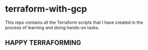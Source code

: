 # terraform-with-gcp

This repo contains all the Terraform scripts that I have created in the process of learning 
and doing hands-on tasks.

## HAPPY TERRAFORMING
